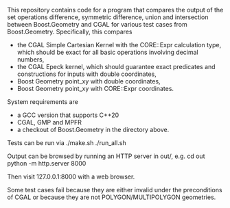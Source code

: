 This repository contains code for a program that compares the output of the set operations difference, symmetric difference, union and intersection between Boost.Geometry and CGAL for various test cases from Boost.Geometry. Specifically, this compares
- the CGAL Simple Cartesian Kernel with the CORE::Expr calculation type, which should be exact for all basic operations involving decimal numbers,
- the CGAL Epeck kernel, which should guarantee exact predicates and constructions for inputs with double coordinates,
- Boost Geometry point\_xy with double coordinates,
- Boost Geometry point\_xy with CORE::Expr coordinates.

System requirements are
- a GCC version that supports C++20
- CGAL, GMP and MPFR
- a checkout of Boost.Geometry in the directory above.

Tests can be run via
./make.sh
./run\_all.sh

Output can be browsed by running an HTTP server in out/, e.g.
cd out
python -m http.server 8000

Then visit 127.0.0.1:8000 with a web browser.

Some test cases fail because they are either invalid under the preconditions of CGAL or because they are not POLYGON/MULTIPOLYGON geometries.
